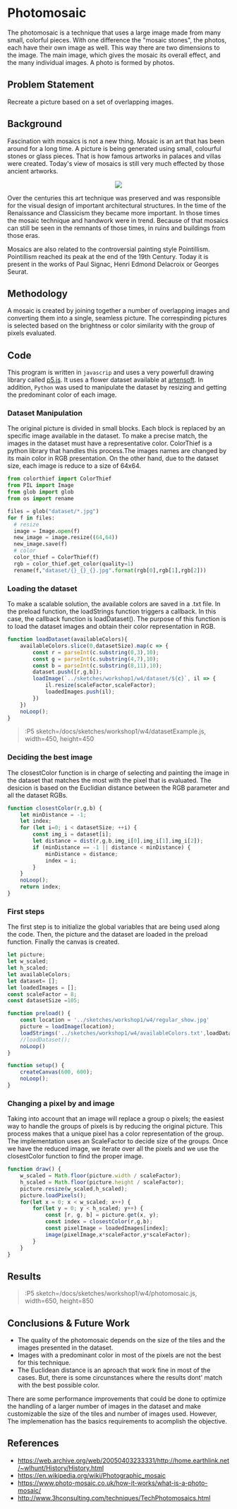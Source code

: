 # Photomosaic
The photomosaic is a technique that uses a large image made from many small, colorful pieces. With one difference the "mosaic stones", the photos, each have their own image as well. This way there are two dimensions to the image. The main image, which gives the mosaic its overall effect, and the many individual images. A photo is formed by photos.
## Problem Statement
Recreate a picture based on a set of overlapping images.
## Background
Fascination with mosaics is not a new thing. Mosaic is an art that has been around for a long time. A picture is being generated using small, colourful stones or glass pieces. That is how famous artworks in palaces and villas were created. Today's view of mosaics is still very much effected by those ancient artworks.

<p align="center">
  <img  src="../sketches/workshop1/w4/monalisa_photomosaic.jpg">
</p>

Over the centuries this art technique was preserved and was responsible for the visual design of important architectural structures. In the time of the Renaissance and Classicism they became more important. In those times the mosaic technique and handwork were in trend. Because of that mosaics can still be seen in the remnants of those times, in ruins and buildings from those eras.

Mosaics are also related to the controversial painting style Pointillism. Pointillism reached its peak at the end of the 19th Century. Today it is present in the works of Paul Signac, Henri Edmond Delacroix or Georges Seurat.
## Methodology
A mosaic is created by joining together a number of overlapping images and converting them into a single, seamless picture. The correspinding pictures is selected based on the brightness or color similarity with the group of pixels evaluated.
## Code

This program is written in ```javascrip``` and uses a very powerfull drawing library called [p5.js](https://p5js.org). It uses a flower dataset available at [artensoft](https://www.artensoft.com/ArtensoftPhotoMosaicWizard/photobases.php). In addition, ```Python``` was used to manipulate the dataset by resizing and getting the predominant color of each image.

### Dataset Manipulation

The original picture is divided in small blocks. Each block is replaced by an specific image available in the dataset. To make a precise match, the images in the dataset must have a representative color. ColorThief is a python library that handles this process.The images names are changed by its main color in RGB presentation.
On the other hand, due to the dataset size, each image is reduce to a size of 64x64.

```python
from colorthief import ColorThief
from PIL import Image
from glob import glob
from os import rename

files = glob("dataset/*.jpg")
for f in files:
  # resize
  image = Image.open(f)
  new_image = image.resize((64,64))
  new_image.save(f)
  # color
  color_thief = ColorThief(f)
  rgb = color_thief.get_color(quality=1)
  rename(f,"dataset/{}_{}_{}.jpg".format(rgb[0],rgb[1],rgb[2]))
```

### Loading the dataset
To make a scalable solution, the available colors are saved in a .txt file. In the preload function, the loadStrings function triggers a callback. In this case, the callback function is loadDataset(). The purpose of this function is to load the dataset images and obtain their color representation in RGB.

```javascript
function loadDataset(availableColors){
    availableColors.slice(0,datasetSize).map(c => {
        const r = parseInt(c.substring(0,3),10);
        const g = parseInt(c.substring(4,7),10);
        const b = parseInt(c.substring(8,11),10);
        dataset.push([r,g,b]);
        loadImage(`../sketches/workshop1/w4/dataset/${c}`, il => { 
            il.resize(scaleFactor,scaleFactor);
            loadedImages.push(il);
        })
    })
    noLoop();
}
```

> :P5 sketch=/docs/sketches/workshop1/w4/datasetExample.js, width=450, height=450

### Deciding the best image
The closestColor function is in charge of selecting and painting the image in the dataset that matches the most with the pixel that is evaluated. The desicion is based on the Euclidian distance between the RGB parameter and all the dataset RGBs.

```javascript
function closestColor(r,g,b) {
    let minDistance = -1;
    let index;
    for (let i=0; i < datasetSize; ++i) {
        const img_i = dataset[i];
        let distance = dist(r,g,b,img_i[0],img_i[1],img_i[2]);
        if (minDistance == -1 || distance < minDistance) {
            minDistance = distance;
            index = i;
        }
    }
    noLoop();
    return index;
}
```

### First steps
The first step is to initialize the global variables that are being used along the code. Then, the picture and the dataset are loaded in the preload function. Finally the canvas is created.

```javascript
let picture;
let w_scaled;
let h_scaled;
let availableColors;
let dataset= [];
let loadedImages = [];
const scaleFactor = 8;
const datasetSize =105;

function preload() {
    const location = '../sketches/workshop1/w4/regular_show.jpg'
    picture = loadImage(location);
    loadStrings('../sketches/workshop1/w4/availableColors.txt',loadDataset)
    //loadDataset();
    noLoop()
}

function setup() {
    createCanvas(600, 600);
    noLoop();
}
```

### Changing a pixel by and image

Taking into account that an image  will replace a group o pixels; the easiest way to handle the groups of pixels is by reducing the original picture. This process makes that a unique pixel has a color representation of the group. The implementation uses an ScaleFactor to decide size of the groups. Once we have the reduced image, we iterate over all the pixels and we use the closestColor function to find the proper image.

```javascript
function draw() {
    w_scaled = Math.floor(picture.width / scaleFactor);
    h_scaled = Math.floor(picture.height / scaleFactor);
    picture.resize(w_scaled,h_scaled);
    picture.loadPixels();
    for(let x = 0; x < w_scaled; x++) {
        for(let y = 0; y < h_scaled; y++) {
            const [r, g, b] = picture.get(x, y);
            const index = closestColor(r,g,b);
            const pixelImage = loadedImages[index];
            image(pixelImage,x*scaleFactor,y*scaleFactor);
        }
    }
}
```

## Results
> :P5 sketch=/docs/sketches/workshop1/w4/photomosaic.js, width=650, height=850
## Conclusions & Future Work
 - The quality of the photomosaic depends on the size of the tiles and the images presented in the dataset.
 - Images with a predominant color in most of the pixels are not the best for this technique.
 - The Euclidean distance is an aproach that work fine in most of the cases. But,  there is some circunstances where the results dont' match with the best possible color.

There are some performance improvements that could be done to optimize the handling of a larger number of images in the dataset and make customizable the size of the tiles and number of images used. However, The implemenation has the basics requirements to acomplish the objective.
## References
- https://web.archive.org/web/20050403233331/http://home.earthlink.net/~wlhunt/History/History.html
- https://en.wikipedia.org/wiki/Photographic_mosaic
- https://www.photo-mosaic.co.uk/how-it-works/what-is-a-photo-mosaic/
- http://www.3hconsulting.com/techniques/TechPhotomosaics.html